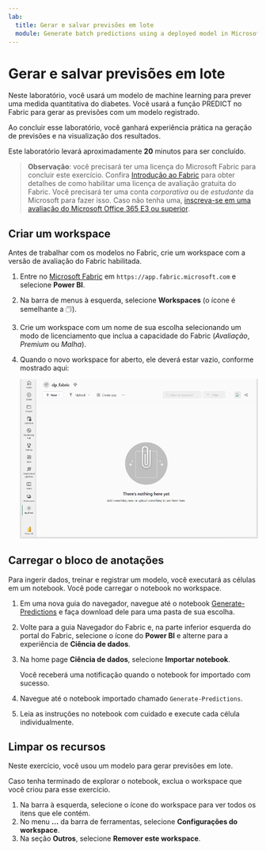 ```yaml
---
lab:
  title: Gerar e salvar previsões em lote
  module: Generate batch predictions using a deployed model in Microsoft Fabric
---
```


# Gerar e salvar previsões em lote

Neste laboratório, você usará um modelo de machine learning para prever uma medida quantitativa do diabetes. Você usará a função PREDICT no Fabric para gerar as previsões com um modelo registrado.

Ao concluir esse laboratório, você ganhará experiência prática na geração de previsões e na visualização dos resultados.

Este laboratório levará aproximadamente **20** minutos para ser concluído.

> **Observação**: você precisará ter uma licença do Microsoft Fabric para concluir este exercício. Confira [Introdução ao Fabric](https://learn.microsoft.com/fabric/get-started/fabric-trial) para obter detalhes de como habilitar uma licença de avaliação gratuita do Fabric. Você precisará ter uma conta *corporativa* ou de *estudante* da Microsoft para fazer isso. Caso não tenha uma, [inscreva-se em uma avaliação do Microsoft Office 365 E3 ou superior](https://www.microsoft.com/microsoft-365/business/compare-more-office-365-for-business-plans).

## Criar um workspace

Antes de trabalhar com os modelos no Fabric, crie um workspace com a versão de avaliação do Fabric habilitada.

1. Entre no [Microsoft Fabric](https://app.fabric.microsoft.com) em `https://app.fabric.microsoft.com` e selecione **Power BI**.
2. Na barra de menus à esquerda, selecione **Workspaces** (o ícone é semelhante a &#128455;).
3. Crie um workspace com um nome de sua escolha selecionando um modo de licenciamento que inclua a capacidade do Fabric (*Avaliação*, *Premium* ou *Malha*).
4. Quando o novo workspace for aberto, ele deverá estar vazio, conforme mostrado aqui:

    ![Captura de tela de um workspace vazio no Power BI.](./Images/new-workspace.png)

## Carregar o bloco de anotações

Para ingerir dados, treinar e registrar um modelo, você executará as células em um notebook. Você pode carregar o notebook no workspace.

1. Em uma nova guia do navegador, navegue até o notebook [Generate-Predictions](https://github.com/MicrosoftLearning/mslearn-fabric/blob/main/Allfiles/Labs/08/Generate-Predictions.ipynb) e faça download dele para uma pasta de sua escolha.
1. Volte para a guia Navegador do Fabric e, na parte inferior esquerda do portal do Fabric, selecione o ícone do **Power BI** e alterne para a experiência de **Ciência de dados**.
1. Na home page **Ciência de dados**, selecione **Importar notebook**.

    Você receberá uma notificação quando o notebook for importado com sucesso.

1. Navegue até o notebook importado chamado `Generate-Predictions`.
1. Leia as instruções no notebook com cuidado e execute cada célula individualmente.

## Limpar os recursos

Neste exercício, você usou um modelo para gerar previsões em lote.

Caso tenha terminado de explorar o notebook, exclua o workspace que você criou para esse exercício.

1. Na barra à esquerda, selecione o ícone do workspace para ver todos os itens que ele contém.
2. No menu **…** da barra de ferramentas, selecione **Configurações do workspace**.
3. Na seção **Outros**, selecione **Remover este workspace**.
